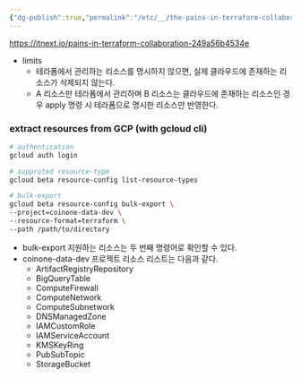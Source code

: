 ```yaml
---
{"dg-publish":true,"permalink":"/etc/__/the-pains-in-terraform-collaboration/","noteIcon":""}
---
```



https://itnext.io/pains-in-terraform-collaboration-249a56b4534e

- limits
    - 테라폼에서 관리하는 리소스를 명시하지 않으면, 실제 클라우드에 존재하는 리소스가 삭제되지 않는다.
    - A 리소스만 테라폼에서 관리하며 B 리소스는 클라우드에 존재하는 리소스인 경우 apply 명령 시 테라폼으로 명시한 리소스만 반영한다.


### extract resources from GCP (with gcloud cli)


```bash
# authentication
gcloud auth login

# supproted resource-type
gcloud beta resource-config list-resource-types

# bulk-export
gcloud beta resource-config bulk-export \
--project=coinone-data-dev \
--resource-format=terraform \
--path /path/to/directory
```
- bulk-export 지원하는 리소스는 두 번째 명령어로 확인할 수 있다.
- coinone-data-dev 프로젝트 리소스 리스트는 다음과 같다.
    - ArtifactRegistryRepository
    - BigQueryTable
    - ComputeFirewall
    - ComputeNetwork
    - ComputeSubnetwork
    - DNSManagedZone
    - IAMCustomRole
    - IAMServiceAccount
    - KMSKeyRing
    - PubSubTopic
    - StorageBucket


### 